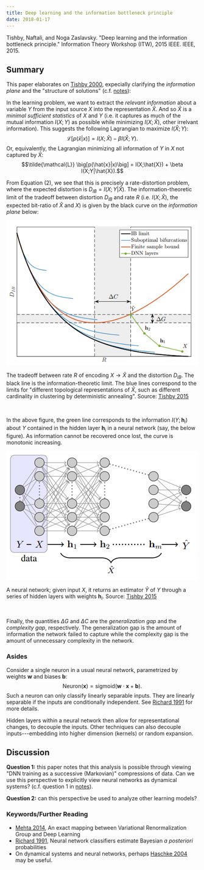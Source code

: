 ```yaml
---
title: Deep learning and the information bottleneck principle
date: 2018-01-17
---
```


Tishby, Naftali, and Noga Zaslavsky. "Deep learning and the information bottleneck principle." Information Theory Workshop (ITW), 2015 IEEE. IEEE, 2015.

## Summary
This paper elaborates on [Tishby 2000](https://arxiv.org/pdf/physics/0004057.pdf),
expecially clarifying the *information plane* and the "structure of
solutions" (c.f. [notes](./2000-04-tishby.html#structure-of-solution)): 

In the learning problem, we want to extract the *relevant information*
about a variable $Y$ from the input source $X$ into the representation
$\hat{X}$. And so $\hat{X}$ is a *minimal sufficient statistics* of
$X$ and $Y$ (i.e. it captures as much of the mutual information
$I(X;Y)$ as possible while minimizing $I(X;\hat{X})$, other irrelvant
information). This suggests the following Lagrangian to maximize
$I(\hat{X};Y)$:
$$\mathcal{L}\big[p(\hat{x}|x)\big] = I(X;\hat{X}) - \beta I(\hat{X};Y).$$
Or, equivalently, the Lagrangian minimizing all information of $Y$ in
$X$ not captured by $\hat{X}$:
$$\tilde{\mathcal{L}} \big[p(\hat{x}|x)\big] = I(X;\hat{X}) + \beta I(X;Y|\hat{X}).$$

From Equation (2), we see that this is precisely a rate-distortion
problem, where the expected distortion is $D_{IB} =
I(X;Y|\hat{X})$. The information-theoretic limit of the tradeoff
between distortion $D_{IB}$ and rate $R$ (i.e. $I(X;\hat{X})$, the
expected bit-ratio of $\hat{X}$ and $X$) is given by the black curve on
the *information plane* below:

<div class="center puzzle-figure">
<img src="../files/tishby-information-plane.png" alt="tradeoff on
information plane" />

The tradeoff between rate $R$ of encoding $X \to \hat{X}$ and the
distortion $D_{IB}$. The black line is the information-theoretic
limit. The blue lines correspond to the limits for "different
topological representations of $\hat{X}$, such as different
cardinality in clustering by deterministic
annealing". 
Source: <a href="https://arxiv.org/pdf/1503.02406.pdf">Tishby 2015</a></div></br>

In the above figure, the green line corresponds to the information
$I(Y;\mathbf{h}_i)$ about $Y$ contained in the hidden layer
$\mathbf{h}_i$ in a neural network (say, the below figure). As
information cannot be recovered once lost, the curve is monotonic
increasing. 

<div class="center puzzle-figure">
<img src="../files/tishby-learning-model.png" alt="neural network
model" />

A neural network; given input $X$, it returns an estimator $\hat{Y}$
of $Y$ through a series of hidden layers with weights $\mathbf{h}_i$. 
Source: <a href="https://arxiv.org/pdf/1503.02406.pdf">Tishby 2015</a></div></br>

Finally, the quantities $\Delta G$ and $\Delta C$ are the
*generalization gap* and the *complexity gap*, respectively. The
generalization gap is the amount of information the network failed to
capture while the complexity gap is the amount of unnecessary
complexity in the network.

### Asides
Consider a single neuron in a usual neural network, parametrized by weights
$\mathbf{w}$ and biases $\mathbf{b}$:
$$\mathrm{Neuron}(\mathbf{x}) = \mathrm{sigmoid}(\mathbf{w} \cdot
\mathbf{x} + \mathbf{b}).$$
Such a neuron can only classify linearly separable inputs. They are
linearly separable if the inputs are conditionally independent. See
[Richard 1991](http://www.ee.iisc.ac.in/new/people/faculty/prasantg/downloads/NeuralNetworksPosteriors_Lippmann1991.pdf) for more details.
 
Hidden layers within a neural network then allow for representational
changes, to decouple the inputs. Other techniques can also decouple
inputs---embedding into higher dimension (kernels) or random expansion.

## Discussion
**Question 1:** this paper notes that this analysis is possible
through viewing "DNN training as a successive (Markovian)"
compressions of data. Can we use this perspective to explicitly view
neural networks as dynamical systems? (c.f. question 1 in
[notes](../evolution-strategies/2017-12-zhang.html#discussion)).

**Question 2:** can this perspective be used to analyze other learning
  models? 

### Keywords/Further Reading

- [Mehta 2014](https://arxiv.org/pdf/1410.3831.pdf), An exact mapping
  between Variational Renormalization Group and Deep Learning
- [Richard 1991](http://www.ee.iisc.ac.in/new/people/faculty/prasantg/downloads/NeuralNetworksPosteriors_Lippmann1991.pdf),
  Neural network classifiers estimate Bayesian *a posteriori* 
  probabilities
- On dynamical systems and neural networks, perhaps [Haschke 2004](http://www.sciencedirect.com/science/article/pii/S0925231204005120)
  may be useful.